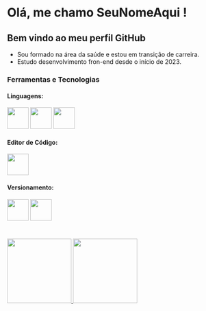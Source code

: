 # Olá, me chamo SeuNomeAqui !

## Bem vindo ao meu perfil GitHub
- Sou formado na área da saúde e estou em transição de carreira.
- Estudo desenvolvimento fron-end desde o início de 2023.

### Ferramentas e Tecnologias
#### Linguagens:
<div>
  <img loading="lazy" src="https://cdn.jsdelivr.net/gh/devicons/devicon@latest/icons/html5/html5-plain-wordmark.svg" height="50" width="50" />
  <img loading="lazy" src="https://cdn.jsdelivr.net/gh/devicons/devicon@latest/icons/css3/css3-plain-wordmark.svg" height="50" width="50" />
  <img loading="lazy" src="https://cdn.jsdelivr.net/gh/devicons/devicon@latest/icons/javascript/javascript-plain.svg" height="50" width="50" />        
</div>

#### Editor de Código:
<div>
  <img loading="lazy" src="https://cdn.jsdelivr.net/gh/devicons/devicon@latest/icons/vscode/vscode-original.svg" height="50" width="50" />
</div>

#### Versionamento:
<div>
  <img loading="lazy" src="https://cdn.jsdelivr.net/gh/devicons/devicon@latest/icons/git/git-original.svg" height="50" width="50" />
  <img loading="lazy" src="https://cdn.jsdelivr.net/gh/devicons/devicon@latest/icons/github/github-original.svg" height="50" width="50" />
</div>

#

<div>
<a href="https://github.com/kaique-feitosa">
<img loading="lazy" height="150em" src="https://github-readme-stats.vercel.app/api/top-langs/?username=kaique-feitosa&layout=compact&langs_count=7&theme=github_dark"/>
<img loading="lazy" height="150em" src="https://github-readme-stats.vercel.app/api?username=kaique-feitosa&show_icons=true&theme=github_dark&include_all_commits=true&count_private=true"/>
</div>
